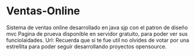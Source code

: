 # Ventas-Online
Sistema de ventas online desarrollado en java sjp con el patron de diseño mvc
Pagina de prueva disponible en servidor gratuito, para poder ver sus funciolaidades.
Url: 
Recuerda que si te fue util no olvides de votar por una estrellita para poder seguir desarrollando 
proyectos opensource.
